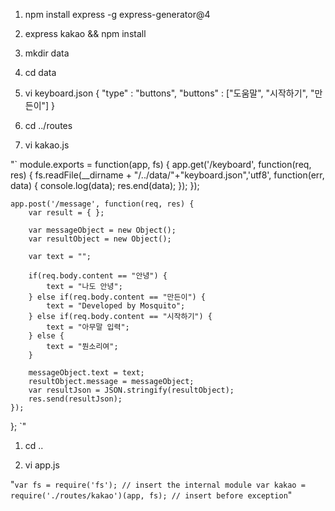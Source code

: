 ﻿1. npm install express -g express-generator@4

1. express kakao && npm install

1. mkdir data

1. cd data

1. vi keyboard.json
{
	"type" : "buttons",
	"buttons" : ["도움말", "시작하기", "만든이"]
}

1. cd ../routes

1. vi kakao.js

"`
module.exports = function(app, fs) {
	app.get('/keyboard', function(req, res) {
		fs.readFile(__dirname + "/../data/"+"keyboard.json",'utf8', function(err, data) {
			console.log(data);
			res.end(data);
		});
	});
	
	app.post('/message', function(req, res) {
		var result = { };
		
		var messageObject = new Object();
		var resultObject = new Object();
		
		var text = "";
		
		if(req.body.content == "안녕") {
			text = "나도 안녕";
		} else if(req.body.content == "만든이") {
			text = "Developed by Mosquito";
		} else if(req.body.content == "시작하기") {
			text = "아무말 입력";
		} else {
			text = "뭔소리여";
		}
		
		messageObject.text = text;
		resultObject.message = messageObject;
		var resultJson = JSON.stringify(resultObject);
		res.send(resultJson);
	});
};
`"

1. cd ..

1. vi app.js

"`
var fs = require('fs'); // insert the internal module
var kakao = require('./routes/kakao')(app, fs); // insert before exception
`"